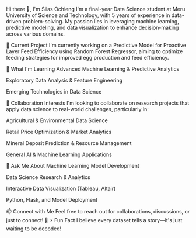 Hi there 👋, I'm Silas Ochieng
I'm a final-year Data Science student at Meru University of Science and Technology, with 5 years of experience in data-driven problem-solving. My passion lies in leveraging machine learning, predictive modeling, and data visualization to enhance decision-making across various domains.

🔭 Current Project
I'm currently working on a Predictive Model for Proactive Layer Feed Efficiency using Random Forest Regressor, aiming to optimize feeding strategies for improved egg production and feed efficiency.

🌱 What I'm Learning
Advanced Machine Learning & Predictive Analytics

Exploratory Data Analysis & Feature Engineering

Emerging Technologies in Data Science

👯 Collaboration Interests
I'm looking to collaborate on research projects that apply data science to real-world challenges, particularly in:

Agricultural & Environmental Data Science

Retail Price Optimization & Market Analytics

Mineral Deposit Prediction & Resource Management

General AI & Machine Learning Applications

💬 Ask Me About
Machine Learning Model Development

Data Science Research & Analytics

Interactive Data Visualization (Tableau, Altair)

Python, Flask, and Model Deployment

📫 Connect with Me
Feel free to reach out for collaborations, discussions, or just to connect! 🚀
⚡ Fun Fact
I believe every dataset tells a story—it's just waiting to be decoded! 
